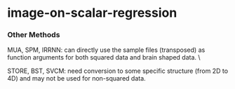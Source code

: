 # image-on-scalar-regression


### Other Methods
MUA, SPM, IRRNN: can directly use the sample files (transposed) as function arguments for both squared data and brain shaped data. \\

STORE, BST, SVCM: need conversion to some specific structure (from 2D to 4D) and may not be used for non-squared data.
